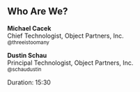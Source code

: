 ## Who Are We?

<strong>Michael Cacek</strong><br>
Chief Technologist, Object Partners, Inc.<br>
<small>@threeistoomany</small>

<strong>Dustin Schau</strong><br>
Principal Technologist, Object Partners, Inc.<br>
<small>@schaudustin</small>

<aside class="notes">
  Duration: 15:30
</aside>

